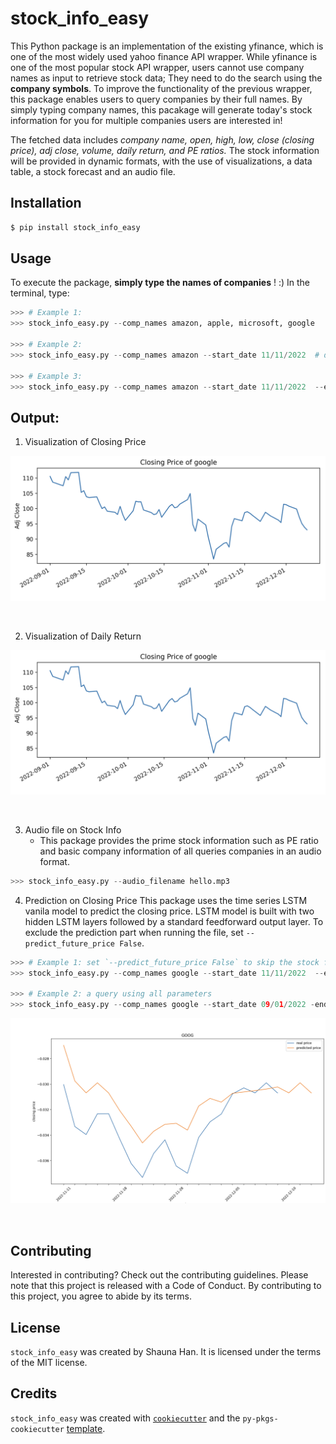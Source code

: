 # stock_info_easy

This Python package is an implementation of the existing yfinance, which is one of the most widely used yahoo finance API wrapper.
While yfinance is one of the most popular stock API wrapper, users cannot use company names as input to retrieve stock data; They need to do the search using the __company symbols__. To improve the functionality of the previous wrapper, this package enables users to query companies by their full names. 
By simply typing company names, this pacakage will generate today's stock information for you for multiple companies users are interested in!

The fetched data includes _company name, open, high, low, close (closing price), adj close, volume, daily return, and PE ratios._
The stock information will be provided in dynamic formats, with the use of visualizations, a data table, a stock forecast and an audio file. 

## Installation

```bash
$ pip install stock_info_easy
```


## Usage
To execute the package, __simply type the names of companies__ ! :)
In the terminal, type:  
```python
>>> # Example 1: 
>>> stock_info_easy.py --comp_names amazon, apple, microsoft, google 

>>> # Example 2: 
>>> stock_info_easy.py --comp_names amazon --start_date 11/11/2022  # default end date is today's date 

>>> # Example 3: 
>>> stock_info_easy.py --comp_names amazon --start_date 11/11/2022  --end_date 12/12/2022 --predict_future_price True
```
## Output: 
1. Visualization of Closing Price
<p align="center">
<img src="https://github.com/shaunahan/Stock_Info_Easy/blob/main/img/closing_price.png" style="zoom:50%;" />
</p>
<br>

2. Visualization of Daily Return
<p align="center">
<img src="https://github.com/shaunahan/Stock_Info_Easy/blob/main/img/closing_price.png" style="zoom:50%;" />
</p>
<br>

3. Audio file on Stock Info
    - This package provides the prime stock information such as PE ratio and basic company information of all queries companies in an audio format. 
```python
>>> stock_info_easy.py --audio_filename hello.mp3
```

4. Prediction on Closing Price
This package uses the time series LSTM vanila model to predict the closing price. 
LSTM model is built with two hidden LSTM layers followed by a standard feedforward output layer. 
To exclude the prediction part when running the file, set `--predict_future_price False`.

```python
>>> # Example 1: set `--predict_future_price False` to skip the stock forecasting step. 
>>> stock_info_easy.py --comp_names google --start_date 11/11/2022  --end_date 12/12/2022 --predict_future_price False

>>> # Example 2: a query using all parameters
>>> stock_info_easy.py --comp_names google --start_date 09/01/2022 -end_date 12/10/2022 --window_size 15 --prediction_window_size 3 --predict_future_price True --audio_filename hello.mp3
```
<p align="center">
<img src="https://github.com/shaunahan/Stock_Info_Easy/blob/main/img/closing_price_forecast.png" style="zoom:50%;" />
</p>
<br>


## Contributing

Interested in contributing? Check out the contributing guidelines. Please note that this project is released with a Code of Conduct. By contributing to this project, you agree to abide by its terms.

## License

`stock_info_easy` was created by Shauna Han. It is licensed under the terms of the MIT license.

## Credits

`stock_info_easy` was created with [`cookiecutter`](https://cookiecutter.readthedocs.io/en/latest/) and the `py-pkgs-cookiecutter` [template](https://github.com/py-pkgs/py-pkgs-cookiecutter).
